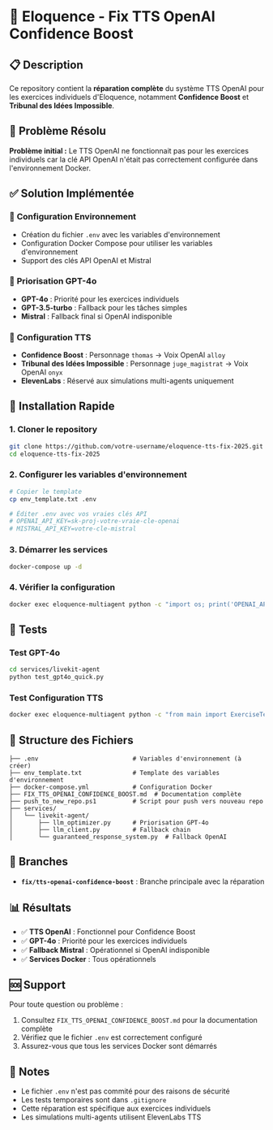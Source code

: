 # 🔧 Eloquence - Fix TTS OpenAI Confidence Boost

## 📋 Description

Ce repository contient la **réparation complète** du système TTS OpenAI pour les exercices individuels d'Eloquence, notamment **Confidence Boost** et **Tribunal des Idées Impossible**.

## 🎯 Problème Résolu

**Problème initial :** Le TTS OpenAI ne fonctionnait pas pour les exercices individuels car la clé API OpenAI n'était pas correctement configurée dans l'environnement Docker.

## ✅ Solution Implémentée

### 🔧 **Configuration Environnement**
- Création du fichier `.env` avec les variables d'environnement
- Configuration Docker Compose pour utiliser les variables d'environnement
- Support des clés API OpenAI et Mistral

### 🤖 **Priorisation GPT-4o**
- **GPT-4o** : Priorité pour les exercices individuels
- **GPT-3.5-turbo** : Fallback pour les tâches simples
- **Mistral** : Fallback final si OpenAI indisponible

### 🎤 **Configuration TTS**
- **Confidence Boost** : Personnage `thomas` → Voix OpenAI `alloy`
- **Tribunal des Idées Impossible** : Personnage `juge_magistrat` → Voix OpenAI `onyx`
- **ElevenLabs** : Réservé aux simulations multi-agents uniquement

## 🚀 Installation Rapide

### 1. **Cloner le repository**
```bash
git clone https://github.com/votre-username/eloquence-tts-fix-2025.git
cd eloquence-tts-fix-2025
```

### 2. **Configurer les variables d'environnement**
```bash
# Copier le template
cp env_template.txt .env

# Éditer .env avec vos vraies clés API
# OPENAI_API_KEY=sk-proj-votre-vraie-cle-openai
# MISTRAL_API_KEY=votre-cle-mistral
```

### 3. **Démarrer les services**
```bash
docker-compose up -d
```

### 4. **Vérifier la configuration**
```bash
docker exec eloquence-multiagent python -c "import os; print('OPENAI_API_KEY presente:', 'Oui' if os.getenv('OPENAI_API_KEY') else 'Non')"
```

## 🧪 Tests

### Test GPT-4o
```bash
cd services/livekit-agent
python test_gpt4o_quick.py
```

### Test Configuration TTS
```bash
docker exec eloquence-multiagent python -c "from main import ExerciseTemplates; config = ExerciseTemplates.confidence_boost(); print('Personnage:', config.ai_character)"
```

## 📁 Structure des Fichiers

```
├── .env                          # Variables d'environnement (à créer)
├── env_template.txt              # Template des variables d'environnement
├── docker-compose.yml            # Configuration Docker
├── FIX_TTS_OPENAI_CONFIDENCE_BOOST.md  # Documentation complète
├── push_to_new_repo.ps1          # Script pour push vers nouveau repo
├── services/
│   └── livekit-agent/
│       ├── llm_optimizer.py      # Priorisation GPT-4o
│       ├── llm_client.py         # Fallback chain
│       └── guaranteed_response_system.py  # Fallback OpenAI
```

## 🔄 Branches

- **`fix/tts-openai-confidence-boost`** : Branche principale avec la réparation

## 📊 Résultats

- ✅ **TTS OpenAI** : Fonctionnel pour Confidence Boost
- ✅ **GPT-4o** : Priorité pour les exercices individuels
- ✅ **Fallback Mistral** : Opérationnel si OpenAI indisponible
- ✅ **Services Docker** : Tous opérationnels

## 🆘 Support

Pour toute question ou problème :
1. Consultez `FIX_TTS_OPENAI_CONFIDENCE_BOOST.md` pour la documentation complète
2. Vérifiez que le fichier `.env` est correctement configuré
3. Assurez-vous que tous les services Docker sont démarrés

## 📝 Notes

- Le fichier `.env` n'est pas commité pour des raisons de sécurité
- Les tests temporaires sont dans `.gitignore`
- Cette réparation est spécifique aux exercices individuels
- Les simulations multi-agents utilisent ElevenLabs TTS
